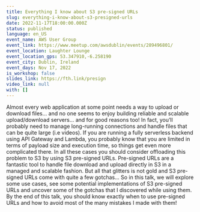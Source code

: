 ```yaml
---
title: Everything I know about S3 pre-signed URLs
slug: everything-i-know-about-s3-presigned-urls
date: 2022-11-17T18:00:00.000Z
status: published
language: en_US
event_name: AWS User Group
event_link: https://www.meetup.com/awsdublin/events/289496801/
event_location: Laughter Lounge
event_location_gps: 53.347910,-6.258190
event_city: Dublin, Ireland
event_days: Nov 17, 2022
is_workshop: false
slides_link: https://fth.link/presign
video_link: null
with: []
---
```


Almost every web application at some point needs a way to upload or download files… and no one seems to enjoy building reliable and scalable upload/download servers… and for good reasons too! In fact, you’ll probably need to manage long-running connections and handle files that can be quite large (i.e videos). If you are running a fully serverless backend using API Gateway and Lambda, you probably know that you are limited in terms of payload size and execution time, so things get even more complicated there. In all these cases you should consider offloading this problem to S3 by using S3 pre-signed URLs. Pre-signed URLs are a fantastic tool to handle file download and upload directly in S3 in a managed and scalable fashion. But all that glitters is not gold and S3 pre-signed URLs come with quite a few gotchas… So in this talk, we will explore some use cases, see some potential implementations of S3 pre-signed URLs and uncover some of the gotchas that I discovered while using them. By the end of this talk, you should know exactly when to use pre-signed URLs and how to avoid most of the many mistakes I made with them!

